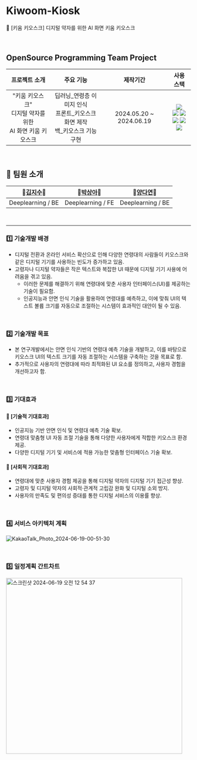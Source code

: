 # Kiwoom-Kiosk
🌱 [키움 키오스크] 디지털 약자를 위한 AI 화면 키움 키오스크

</br>

## OpenSource Programming Team Project 

| 프로젝트 소개 | 주요 기능 | 제작기간 | 사용 스택 |
|:-------------:|:---------:|:--------:|:--------:|
|"키움 키오스크"<br>디지털 약자를 위한<br>AI 화면 키움 키오스크 |딥러닝_연령층 이미지 인식<br>프론트_키오스크 화면 제작<br>백_키오스크 기능 구현|2024.05.20 ~ 2024.06.19|<img src="https://img.shields.io/badge/Google Colab-F9AB00?style=for-the-badge&logo=Google Colab&logoColor=white"><br><img src="https://img.shields.io/badge/JavaScript-F7DF1E?style=for-the-badge&logo=JavaScript&logoColor=white"> <img src="https://img.shields.io/badge/React-61DAFB?style=for-the-badge&logo=React&logoColor=white"><br><img src="https://img.shields.io/badge/python-3776AB?style=for-the-badge&logo=python&logoColor=white"> <img src="https://img.shields.io/badge/django-092E20?style=for-the-badge&logo=django&logoColor=white"><br><img src="https://img.shields.io/badge/github-181717?style=for-the-badge&logo=github&logoColor=white">  |

</br>

## 👥 팀원 소개

| 🦅[김지수](https://github.com/KimJisu-IT)🦅 | 🐻[박상아](https://github.com/Ivoryeee)🐻 | 🐳[양다연](https://github.com/dayeon1201)🐳 |
|------|---|---|
| Deeplearning / BE | Deeplearning / FE | Deeplearning / BE |


<br/>

-----

### 1️⃣ 기술개발 배경
- 디지털 전환과 온라인 서비스 확산으로 인해 다양한 연령대의 사람들이 키오스크와 같은 디지털 기기를 사용하는 빈도가 증가하고 있음.
- 고령자나 디지털 약자들은 작은 텍스트와 복잡한 UI 때문에 디지털 기기 사용에 어려움을 겪고 있음.
    - 이러한 문제를 해결하기 위해 연령대에 맞춘 사용자 인터페이스(UI)를 제공하는 기술이 필요함.
    - 인공지능과 안면 인식 기술을 활용하여 연령대를 예측하고, 이에 맞춰 UI의 텍스트 볼륨 크기를 자동으로 조절하는 시스템이 효과적인 대안이 될 수 있음.

<br/>

### 2️⃣ 기술개발 목표
- 본 연구개발에서는 안면 인식 기반의 연령대 예측 기술을 개발하고, 이를 바탕으로 키오스크 UI의 텍스트 크기를 자동 조절하는 시스템을 구축하는 것을 목표로 함.
- 추가적으로 사용자의 연령대에 따라 최적화된 UI 요소를 정의하고, 사용자 경험을 개선하고자 함.

<br/>

### 3️⃣ 기대효과
#### 📱 [기술적 기대효과]
- 인공지능 기반 안면 인식 및 연령대 예측 기술 확보.
- 연령대 맞춤형 UI 자동 조절 기술을 통해 다양한 사용자에게 적합한 키오스크 환경 제공.
- 다양한 디지털 기기 및 서비스에 적용 가능한 맞춤형 인터페이스 기술 확보.

#### 🧩 [사회적 기대효과]
- 연령대에 맞춘 사용자 경험 제공을 통해 디지털 약자의 디지털 기기 접근성 향상.
- 고령자 및 디지털 약자의 사회적·관계적 고립감 완화 및 디지털 소외 방지.
- 사용자의 만족도 및 편의성 증대를 통한 디지털 서비스의 이용률 향상.

<br/>

### 4️⃣ 서비스 아키텍처 계획
![KakaoTalk_Photo_2024-06-19-00-51-30](https://github.com/Kiwoom-Kiosk/Kiwoom-Kiosk/assets/114728629/d9f2d5c2-0f18-4be0-a267-d2acfa578b5c)

<br/>

### 5️⃣ 일정계획 간트차트
<img width="480" alt="스크린샷 2024-06-19 오전 12 54 37" src="https://github.com/Kiwoom-Kiosk/Kiwoom-Kiosk/assets/114728629/55c27ff0-e27d-4d89-9466-bc701f450ec7">



